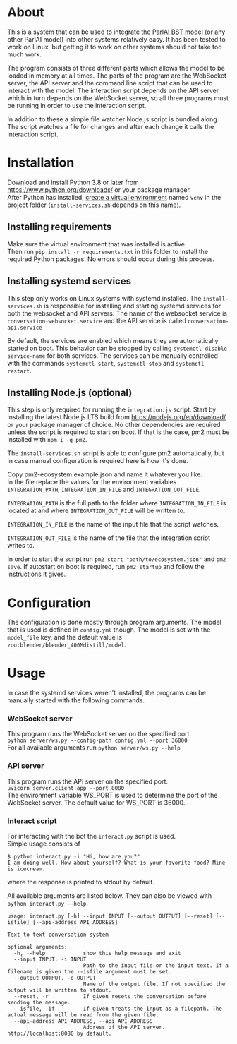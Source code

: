 # About
This is a system that can be used to integrate the [ParlAI BST model](https://parl.ai/projects/recipes/)
(or any other ParlAI model) into other systems relatively easy. It has been tested to work on Linux, 
but getting it to work on other systems should not take too much work.

The program consists of three different parts which allows the model to be loaded in memory at all times. 
The parts of the program are the WebSocket server, the API server and the command line script that can be used to interact with the model.
The interaction script depends on the API server which in turn depends on the WebSocket server,
so all three programs must be running in order to use the interaction script.

In addition to these a simple file watcher Node.js script is bundled along.
The script watches a file for changes and after each change it calls the interaction script.

# Installation
Download and install Python 3.8 or later from https://www.python.org/downloads/ or your package manager.  
After Python has installed, [create a virtual environment](https://docs.python.org/3/tutorial/venv.html)
named `venv` in the project folder (`install-services.sh` depends on this name).

## Installing requirements
Make sure the virtual environment that was installed is active.  
Then run `pip install -r requirements.txt` in this folder to install the required Python packages.
No errors should occur during this process.

## Installing systemd services
This step only works on Linux systems with systemd installed.
The `install-services.sh` is responsible for installing and starting systemd services
for both the websocket and API servers.
The name of the websocket service is `conversation-websocket.service`
and the API service is called `conversation-api.service`

By default, the services are enabled which means they are automatically started on boot.
This behavior can be stopped by calling `systemctl disable service-name` for both services.
The services can be manually controlled with the commands `systemctl start`, `systemctl stop` and `systemctl restart`.

## Installing Node.js (optional)
This step is only required for running the `integration.js` script.
Start by installing the latest Node.js LTS build from https://nodejs.org/en/download/ or your package manager of choice.
No other dependencies are required unless the script is required to start on boot.
If that is the case, pm2 must be installed with `npm i -g pm2`.

The `install-services.sh` script is able to configure pm2 automatically,
but in case manual configuration is required here is how it's done.

Copy pm2-ecosystem.example.json and name it whatever you like.  
In the file replace the values for the environment variables
`INTEGRATION_PATH`, `INTEGRATION_IN_FILE` and `INTEGRATION_OUT_FILE`.

`INTEGRATION_PATH` is the full path to the folder where `INTEGRATION_IN_FILE` is located at
and where `INTEGRATION_OUT_FILE` will be written to.  

`INTEGRATION_IN_FILE` is the name of the input file that the script watches.

`INTEGRATION_OUT_FILE` is the name of the file that the integration script writes to.

In order to start the script run `pm2 start "path/to/ecosystem.json"` and `pm2 save`.
If autostart on boot is required, run `pm2 startup` and follow the instructions it gives.


# Configuration
The configuration is done mostly through program arguments.
The model that is used is defined in `config.yml` though.
The model is set with the `model_file` key, and the default value is `zoo:blender/blender_400Mdistill/model`.

# Usage
In case the systemd services weren't installed,
the programs can be manually started with the following commands.

### WebSocket server
This program runs the WebSocket server on the specified port.  
`python server/ws.py --config-path config.yml --port 36000`  
For all available arguments run `python server/ws.py --help`

### API server
This program runs the API server on the specified port.  
`uvicorn server.client:app --port 8080`  
The environment variable WS_PORT is used to determine the port of the WebSocket server.
The default value for WS_PORT is 36000.

### Interact script
For interacting with the bot the `interact.py` script is used. <br/>
Simple usage consists of 
```
$ python interact.py -i "Hi, how are you?"
I am doing well. How about yourself? What is your favorite food? Mine is icecream.
```
where the response is printed to stdout by default.

All available arguments are listed below. They can also be viewed with `python interact.py --help`.
```
usage: interact.py [-h] --input INPUT [--output OUTPUT] [--reset] [--isfile] [--api-address API_ADDRESS]

Text to text conversation system

optional arguments:
  -h, --help            show this help message and exit
  --input INPUT, -i INPUT
                        Path to the input file or the input text. If a filename is given the --isfile argument must be set.
  --output OUTPUT, -o OUTPUT
                        Name of the output file. If not specified the output will be written to stdout.
  --reset, -r           If given resets the conversation before sending the message.
  --isfile, -if         If given treats the input as a filepath. The actual message will be read from the given file.
  --api-address API_ADDRESS, --api API_ADDRESS
                        Address of the API server. http://localhost:8080 by default.
```
